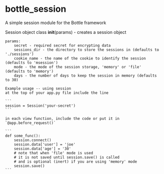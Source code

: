 # bottle_session
A simple session module for the Bottle framework

Session object class
    __init__(params) - creates a session object

    params:
        secret - required secret for encrypting data
        sessions_dir - the directory to store the sessions in (defaults to './sessions')
        cookie_name - the name of the cookie to identify the session (defaults to 'msession')
        mode - the mode of the session storage, 'memory' or 'file' (defaults to 'memory')
        days - the number of days to keep the session in memory (defaults to 30)

    Example usage -- using session
    at the top of your app.py file include the line
    
    ```
    session = Session('your-secret')
    ```
    
    in each view function, include the code or put it in `@app.before_request()`
    
    ```
    def some_func():
        session.connect()
        session.data['user'] = 'joe'
        session.data['age'] = '30'
        # note that when 'file' mode is used
        # it is not saved until session.save() is called
        # and is optional (inert) if you are using 'memory' mode
        session.save()
    ```
